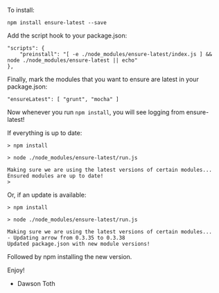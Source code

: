 To install:

    npm install ensure-latest --save

Add the script hook to your package.json:

    "scripts": {
        "preinstall": "[ -e ./node_modules/ensure-latest/index.js ] && node ./node_modules/ensure-latest || echo"
    },

Finally, mark the modules that you want to ensure are latest in your package.json:

    "ensureLatest": [ "grunt", "mocha" ]

Now whenever you run `npm install`, you will see logging from ensure-latest!

If everything is up to date:
    
    > npm install
    
    > node ./node_modules/ensure-latest/run.js
    
    Making sure we are using the latest versions of certain modules...
    Ensured modules are up to date!
    > 

Or, if an update is available:

    > npm install
    
    > node ./node_modules/ensure-latest/run.js
    
    Making sure we are using the latest versions of certain modules...
    - Updating arrow from 0.3.35 to 0.3.38
    Updated package.json with new module versions!

Followed by npm installing the new version.

Enjoy!

- Dawson Toth

